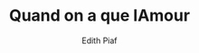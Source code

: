 ---
layout: post
title: Quand on a que lAmour
author: Edith Piaf
image:
  artist: edith-piaf.png
---